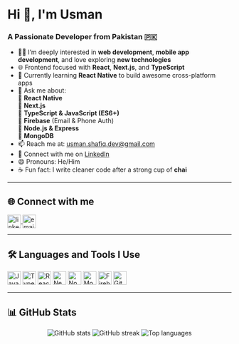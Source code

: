 # Hi 👋, I'm Usman

### A Passionate Developer from Pakistan 🇵🇰

- 👨‍💻 I’m deeply interested in **web development**, **mobile app development**, and love exploring **new technologies**  
- 🌐 Frontend focused with **React**, **Next.js**, and **TypeScript**  
- 📱 Currently learning **React Native** to build awesome cross-platform apps  
- 💬 Ask me about:  
  🔹 **React Native**  
  🔹 **Next.js**  
  🔹 **TypeScript & JavaScript (ES6+)**  
  🔹 **Firebase** (Email & Phone Auth)  
  🔹 **Node.js & Express**  
  🔹 **MongoDB**  
- 📫 Reach me at: [usman.shafiq.dev@gmail.com](mailto:usman.shafiq.dev@gmail.com)  
- 🔗 Connect with me on [LinkedIn](https://www.linkedin.com/in/Usman22209) <!-- Replace with your actual LinkedIn link -->
- 😄 Pronouns: He/Him  
- ☕ Fun fact: I write cleaner code after a strong cup of **chai**

---

## 🌐 Connect with me

<p align="left">
  <a href="https://www.linkedin.com/in/your-link-here" target="blank">
    <img align="center" src="https://cdn.jsdelivr.net/gh/devicons/devicon/icons/linkedin/linkedin-original.svg" alt="linkedin" height="30" width="30" />
  </a>
  <a href="mailto:usman.shafiq.dev@gmail.com">
    <img align="center" src="https://cdn-icons-png.flaticon.com/512/732/732200.png" alt="email" height="30" width="30" />
  </a>
</p>

---

## 🛠️ Languages and Tools I Use

<p align="left">
  <img src="https://cdn.jsdelivr.net/gh/devicons/devicon/icons/javascript/javascript-original.svg" width="30" title="JavaScript"/>
  <img src="https://cdn.jsdelivr.net/gh/devicons/devicon/icons/typescript/typescript-original.svg" width="30" title="TypeScript"/>
  <img src="https://cdn.jsdelivr.net/gh/devicons/devicon/icons/react/react-original.svg" width="30" title="React / React Native"/>
  <img src="https://cdn.jsdelivr.net/gh/devicons/devicon/icons/nextjs/nextjs-original.svg" width="30" title="Next.js"/>
  <img src="https://cdn.jsdelivr.net/gh/devicons/devicon/icons/nodejs/nodejs-original.svg" width="30" title="Node.js"/>
  <img src="https://cdn.jsdelivr.net/gh/devicons/devicon/icons/mongodb/mongodb-original.svg" width="30" title="MongoDB"/>
  <img src="https://cdn.jsdelivr.net/gh/devicons/devicon/icons/firebase/firebase-plain.svg" width="30" title="Firebase"/>
  <img src="https://cdn.jsdelivr.net/gh/devicons/devicon/icons/git/git-original.svg" width="30" title="Git"/>
</p>

---

## 📊 GitHub Stats

<p align="center">
  <img src="https://github-readme-stats.vercel.app/api?username=Usman22209&show_icons=true&theme=dark" alt="GitHub stats"/>
  <img src="https://streak-stats.demolab.com/?user=Usman22209&theme=dark" alt="GitHub streak"/>
  <img src="https://github-readme-stats.vercel.app/api/top-langs/?username=Usman22209&layout=compact&theme=dark" alt="Top languages"/>
</p>
